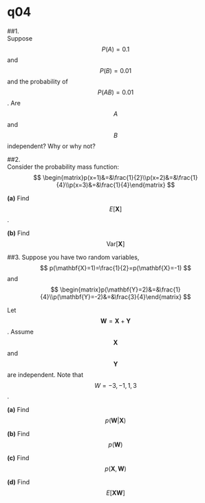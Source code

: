 # q04

##1.     
Suppose $$P(A)=0.1$$ and $$P(B)=0.01$$ and the probability of $$P(AB)=0.01$$. Are $$A$$ and $$B$$ independent?  Why or why not?


##2.    
Consider the probability mass function:
$$
\begin{matrix}p(x=1)&=&\frac{1}{2}\\p(x=2)&=&\frac{1}{4}\\p(x=3)&=&\frac{1}{4}\end{matrix}
$$

**(a)** Find $$E[\mathbf{X}]$$.

**(b)** Find $$\text{Var}{[\mathbf{X}]}$$


##3. 
Suppose you have two random variables, 
$$
p(\mathbf{X}=1)=\frac{1}{2}=p(\mathbf{X}=-1)
$$
and
$$
\begin{matrix}p(\mathbf{Y}=2)&=&\frac{1}{4}\\p(\mathbf{Y}=-2)&=&\frac{3}{4}\end{matrix}
$$

Let $$\mathbf{W}=\mathbf{X}+\mathbf{Y}$$. Assume $$\mathbf{X}$$ and $$\mathbf{Y}$$ are independent. Note that $$W=-3,-1,1,3$$.

**(a)** Find $$p(\mathbf{W}|\mathbf{X})$$

**(b)** Find $$p(\mathbf{W})$$

**(c)** Find $$p(\mathbf{X},\mathbf{W})$$

**(d)** Find $$E[\mathbf{X}\mathbf{W}]$$